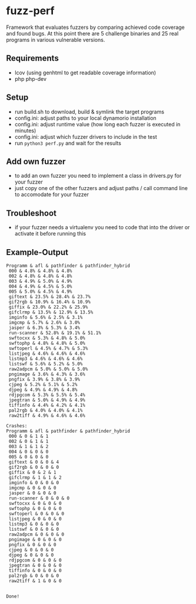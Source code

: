 # fuzz-perf
Framework that evaluates fuzzers by comparing achieved code coverage and found bugs. At this point there are 5 challenge binaries and 25 real programs in various vulnerable versions.

## Requirements
* lcov (using genhtml to get readable coverage information)
* php php-dev

## Setup

* run build.sh to download, build & symlink the target programs
* config.ini: adjust paths to your local dynamorio installation 
* config.ini: adjust runtime value (how long each fuzzer is executed in minutes)
* config.ini: adjust which fuzzer drivers to include in the test
* run `python3 perf.py` and wait for the results

## Add own fuzzer
* to add an own fuzzer you need to implement a class in drivers.py for your fuzzer
* just copy one of the other fuzzers and adjust paths / call command line to accomodate for your fuzzer 

## Troubleshoot
* if your fuzzer needs a virtualenv you need to code that into the driver or activate it before running this 

## Example-Output

```
Programm & afl & pathfinder & pathfinder_hybrid
 000 & 4.8% & 4.8% & 4.8%
 002 & 4.8% & 4.8% & 4.8%
 003 & 4.9% & 5.0% & 4.9%
 004 & 4.9% & 4.5% & 5.0%
 005 & 5.0% & 4.5% & 4.9%
 giftext & 23.5% & 28.4% & 23.7%
 gif2rgb & 10.9% & 16.4% & 10.9%
 giffix & 23.0% & 22.2% & 25.9%
 gifclrmp & 13.5% & 12.9% & 13.5%
 imginfo & 5.6% & 2.5% & 3.1%
 imgcmp & 5.7% & 2.6% & 3.0%
 jasper & 6.3% & 5.3% & 3.4%
 run-scanner & 52.8% & 19.1% & 51.1%
 swftocxx & 5.3% & 4.8% & 5.0%
 swftophp & 4.8% & 4.8% & 5.0%
 swftoperl & 4.5% & 4.7% & 5.3%
 listjpeg & 4.6% & 4.6% & 4.6%
 listmp3 & 4.6% & 4.6% & 4.6%
 listswf & 5.6% & 5.2% & 5.0%
 raw2adpcm & 5.0% & 5.0% & 5.0%
 pngimage & 3.6% & 4.3% & 3.6%
 pngfix & 3.9% & 3.8% & 3.9%
 cjpeg & 5.2% & 5.1% & 5.2%
 djpeg & 4.9% & 4.9% & 4.8%
 rdjpgcom & 5.3% & 5.5% & 5.4%
 jpegtran & 5.0% & 4.9% & 4.9%
 tiffinfo & 4.4% & 4.2% & 4.1%
 pal2rgb & 4.0% & 4.0% & 4.1%
 raw2tiff & 4.9% & 4.6% & 4.6%

Crashes:
Programm & afl & pathfinder & pathfinder_hybrid
 000 & 0 & 1 & 1
 002 & 0 & 1 & 1
 003 & 1 & 1 & 2
 004 & 0 & 0 & 0
 005 & 0 & 0 & 0
 giftext & 0 & 0 & 4
 gif2rgb & 0 & 0 & 0
 giffix & 0 & 2 & 1
 gifclrmp & 1 & 1 & 2
 imginfo & 0 & 0 & 0
 imgcmp & 0 & 0 & 0
 jasper & 0 & 0 & 0
 run-scanner & 0 & 0 & 0
 swftocxx & 0 & 0 & 0
 swftophp & 0 & 0 & 0
 swftoperl & 0 & 0 & 0
 listjpeg & 0 & 0 & 0
 listmp3 & 0 & 0 & 0
 listswf & 0 & 0 & 0
 raw2adpcm & 0 & 0 & 0
 pngimage & 0 & 0 & 0
 pngfix & 0 & 0 & 0
 cjpeg & 0 & 0 & 0
 djpeg & 0 & 0 & 0
 rdjpgcom & 0 & 0 & 0
 jpegtran & 0 & 0 & 0
 tiffinfo & 0 & 0 & 0
 pal2rgb & 0 & 0 & 0
 raw2tiff & 1 & 0 & 0


Done!
```